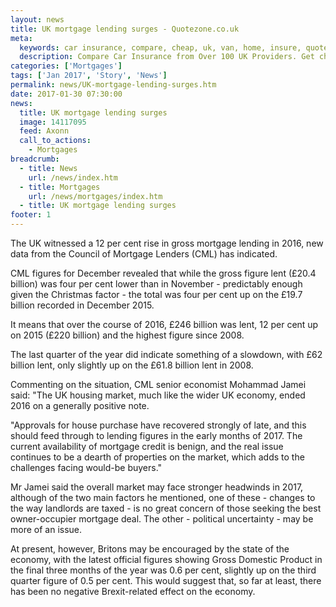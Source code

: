 ```yaml
---
layout: news
title: UK mortgage lending surges - Quotezone.co.uk
meta:
  keywords: car insurance, compare, cheap, uk, van, home, insure, quotes, online, comparison, bike, loans, life
  description: Compare Car Insurance from Over 100 UK Providers. Get cheap quotes online now using our fast, free, secure comparison site
categories: ['Mortgages']
tags: ['Jan 2017', 'Story', 'News']
permalink: news/UK-mortgage-lending-surges.htm
date: 2017-01-30 07:30:00
news:
  title: UK mortgage lending surges
  image: 14117095
  feed: Axonn
  call_to_actions:
    - Mortgages
breadcrumb:
  - title: News
    url: /news/index.htm
  - title: Mortgages
    url: /news/mortgages/index.htm
  - title: UK mortgage lending surges
footer: 1
---
```


The UK witnessed a 12 per cent rise in gross mortgage lending in 2016, new data from the Council of Mortgage Lenders (CML) has indicated.

CML figures for December revealed that while the gross figure lent (&pound;20.4 billion) was four per cent lower than in November - predictably enough given the Christmas factor - the total was four per cent up on the &pound;19.7 billion recorded in December 2015.

It means that over the course of 2016, &pound;246 billion was lent, 12 per cent up on 2015 (&pound;220 billion) and the highest figure since 2008.

The last quarter of the year did indicate something of a slowdown, with &pound;62 billion lent, only slightly up on the &pound;61.8 billion lent in 2008.

Commenting on the situation, CML senior economist Mohammad Jamei said: &quot;The UK housing market, much like the wider UK economy, ended 2016 on a generally positive note.

&quot;Approvals for house purchase have recovered strongly of late, and this should feed through to lending figures in the early months of 2017. The current availability of mortgage credit is benign, and the real issue continues to be a dearth of properties on the market, which adds to the challenges facing would-be buyers.&quot;

Mr Jamei said the overall market may face stronger headwinds in 2017, although of the two main factors he mentioned, one of these - changes to the way landlords are taxed - is no great concern of those seeking the best owner-occupier mortgage deal. The other - political uncertainty - may be more of an issue. &nbsp;

At present, however, Britons may be encouraged by the state of the economy, with the latest official figures showing Gross Domestic Product in the final three months of the year was 0.6 per cent, slightly up on the third quarter figure of 0.5 per cent. This would suggest that, so far at least, there has been no negative Brexit-related effect on the economy.
